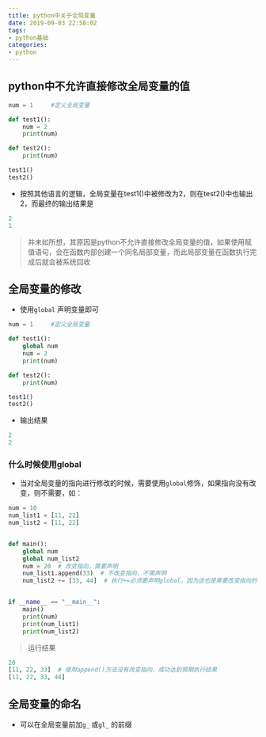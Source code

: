 ```yaml
---
title: python中关于全局变量
date: 2019-09-03 22:58:02
tags:
- python基础
categories:
- python
---
```


## python中不允许直接修改全局变量的值
<!--more-->
```python
num = 1     #定义全局变量

def test1():
    num = 2
    print(num)

def test2():
    print(num)

test1()
test2()
```

* 按照其他语言的逻辑，全局变量在test1()中被修改为2，则在test2()中也输出2，而最终的输出结果是

```python
2
1
```
> 并未如所想，其原因是python不允许直接修改全局变量的值，如果使用赋值语句，会在函数内部创建一个同名局部变量，而此局部变量在函数执行完成后就会被系统回收

## 全局变量的修改
* 使用`global` 声明变量即可

```python
num = 1     #定义全局变量

def test1():
    global num
    num = 2
    print(num)

def test2():
    print(num)

test1()
test2()

```

* 输出结果

```python
2
2
```

### 什么时候使用global
* 当对全局变量的指向进行修改的时候，需要使用`global`修饰，如果指向没有改变，则不需要，如：
```py
num = 10
num_list1 = [11, 22]
num_list2 = [11, 22]


def main():
    global num
    global num_list2
    num = 20  # 改变指向，需要声明
    num_list1.append(33)  # 不改变指向，不需声明
    num_list2 += [33, 44]  # 执行+=必须要声明global，因为这也是需要改变指向的操作，如果未声明程序就会崩溃


if __name__ == "__main__":
    main()
    print(num)
    print(num_list1)
    print(num_list2)
```

> 运行结果
```py
20
[11, 22, 33]  # 使用append()方法没有改变指向，成功达到预期执行结果
[11, 22, 33, 44]
```



## 全局变量的命名

* 可以在全局变量前加`g_` 或`gl_` 的前缀

